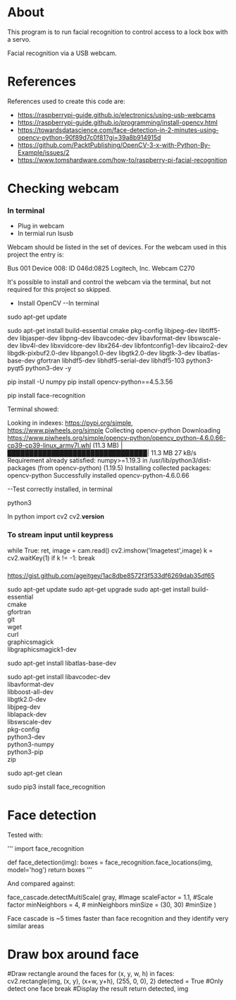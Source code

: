 # About
This program is to run facial recognition to control access to a lock box with a servo. 

Facial recognition via a USB webcam.

# References
References used to create this code are:
- https://raspberrypi-guide.github.io/electronics/using-usb-webcams
- https://raspberrypi-guide.github.io/programming/install-opencv.html
- https://towardsdatascience.com/face-detection-in-2-minutes-using-opencv-python-90f89d7c0f81?gi=39a8b914915d
- https://github.com/PacktPublishing/OpenCV-3-x-with-Python-By-Example/issues/2 
- https://www.tomshardware.com/how-to/raspberry-pi-facial-recognition

# Checking webcam
### In terminal
- Plug in webcam
- In termial run lsusb

Webcam should be listed in the set of devices. For the webcam used in this project the entry is:

Bus 001 Device 008: ID 046d:0825 Logitech, Inc. Webcam C270

It's possible to install and control the webcam via the terminal, but not required for this project so skipped.

- Install OpenCV
--In terminal

sudo apt-get update

sudo apt-get install build-essential cmake pkg-config libjpeg-dev libtiff5-dev libjasper-dev libpng-dev libavcodec-dev libavformat-dev libswscale-dev libv4l-dev libxvidcore-dev libx264-dev libfontconfig1-dev libcairo2-dev libgdk-pixbuf2.0-dev libpango1.0-dev libgtk2.0-dev libgtk-3-dev libatlas-base-dev gfortran libhdf5-dev libhdf5-serial-dev libhdf5-103 python3-pyqt5 python3-dev -y

pip install -U numpy
pip install opencv-python==4.5.3.56

pip install face-recognition

Terminal showed:

Looking in indexes: https://pypi.org/simple, https://www.piwheels.org/simple
Collecting opencv-python
  Downloading https://www.piwheels.org/simple/opencv-python/opencv_python-4.6.0.66-cp39-cp39-linux_armv7l.whl (11.3 MB)
     |████████████████████████████████| 11.3 MB 27 kB/s 
Requirement already satisfied: numpy>=1.19.3 in /usr/lib/python3/dist-packages (from opencv-python) (1.19.5)
Installing collected packages: opencv-python
Successfully installed opencv-python-4.6.0.66

--Test correctly installed, in terminal

python3

In python
import cv2
cv2.__version__

### To stream input until keypress

while True:
    ret, image = cam.read()
    cv2.imshow('Imagetest',image)
    k = cv2.waitKey(1)
    if k != -1:
        break


###
https://gist.github.com/ageitgey/1ac8dbe8572f3f533df6269dab35df65

sudo apt-get update
sudo apt-get upgrade
sudo apt-get install build-essential \
    cmake \
    gfortran \
    git \
    wget \
    curl \
    graphicsmagick \
    libgraphicsmagick1-dev

sudo apt-get install libatlas-base-dev

sudo apt-get install libavcodec-dev \
    libavformat-dev \
    libboost-all-dev \
    libgtk2.0-dev \
    libjpeg-dev \
    liblapack-dev \
    libswscale-dev \
    pkg-config \
    python3-dev \
    python3-numpy \
    python3-pip \
    zip

sudo apt-get clean



sudo pip3 install face_recognition



###


# Face detection
Tested with: 

'''
import face_recognition

def face_detection(img):
    boxes = face_recognition.face_locations(img, model='hog')
    return boxes
'''

And compared against:

face_cascade.detectMultiScale(
        gray, #Image
        scaleFactor = 1.1, #Scale factor
        minNeighbors = 4, # minNeighbors
        minSize = (30, 30) #minSize
        )

Face cascade is ~5 times faster than face recognition and they identify very similar areas



# Draw box around face
#Draw rectangle around the faces
for (x, y, w, h) in faces:
    cv2.rectangle(img, (x, y), (x+w, y+h), (255, 0, 0), 2)
    detected = True
    #Only detect one face
    break
#Display the result
return detected, img